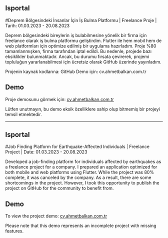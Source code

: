 ## Isportal

#Deprem Bölgesindeki İnsanlar İçin İş Bulma Platformu | Freelance Proje | Tarih: 01.03.2023 - 20.08.2023

Deprem bölgesindeki bireylerin iş bulabilmesine yönelik bir firma için freelance olarak iş bulma platformu geliştirdim. Flutter ile hem mobil hem de web platformları için optimize edilmiş bir uygulama hazırladım. Proje %80 tamamlanmışken, firma tarafından iptal edildi. Bu nedenle, projede bazı eksiklikler bulunmaktadır. Ancak, bu durumu fırsata çevirerek, projemi topluluğun yararlanabilmesi için ücretsiz olarak GitHub üzerinde yayınladım.

Projenin kaynak kodlarına: GitHub
Demo için: cv.ahmetbalkan.com.tr

## Demo
Proje demosunu görmek için: [cv.ahmetbalkan.com.tr](http://cv.ahmetbalkan.com.tr)

Lütfen unutmayın, bu demo eksik özelliklere sahip olup bitmemiş bir projeyi temsil etmektedir.

----------------------------------------------------------------------------------------------
## Isportal
#Job Finding Platform for Earthquake-Affected Individuals | Freelance Project | Date: 01.03.2023 - 20.08.2023

Developed a job-finding platform for individuals affected by earthquakes as a freelance project for a company. I prepared an application optimized for both mobile and web platforms using Flutter. While the project was 80% complete, it was canceled by the company. As a result, there are some shortcomings in the project. However, I took this opportunity to publish the project on GitHub for the community to benefit from.

## Demo
To view the project demo: [cv.ahmetbalkan.com.tr](http://cv.ahmetbalkan.com.tr)

Please note that this demo represents an incomplete project with missing features.

